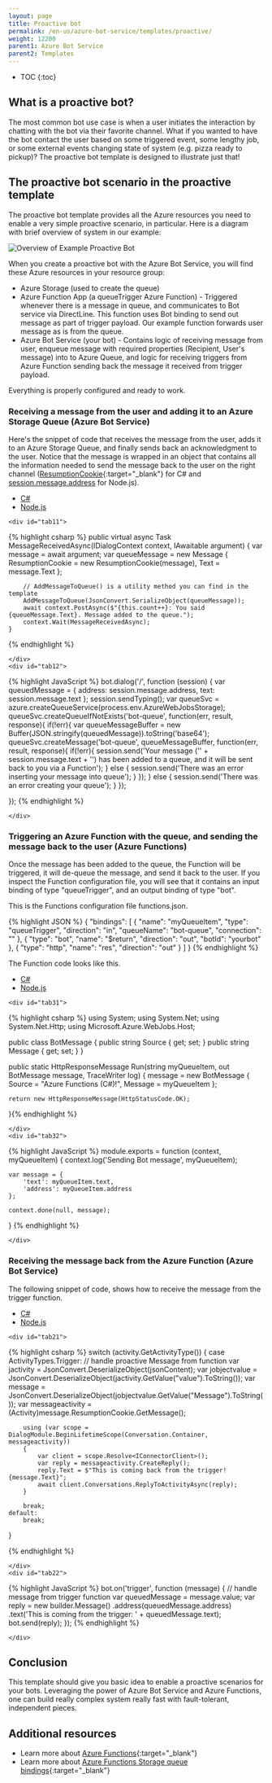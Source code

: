 ```yaml
---
layout: page
title: Proactive bot
permalink: /en-us/azure-bot-service/templates/proactive/
weight: 12200
parent1: Azure Bot Service
parent2: Templates
---
```


* TOC
{:toc}

## What is a proactive bot?
The most common bot use case is when a user initiates the interaction by chatting with the bot via their favorite channel. What if you wanted to have the bot contact the user based on some triggered event, some lengthy job, or some external events changing state of system (e.g. pizza ready to pickup)? The proactive bot template is designed to illustrate just that! 

## The proactive bot scenario in the proactive template
The proactive bot template provides all the Azure resources you need to enable a very simple proactive scenario, in particular. Here is a diagram with brief overview of system in our example:

![Overview of Example Proactive Bot](/en-us/images/azure-bots/azure-bot-proactive-diagram.png)

When you create a proactive bot with the Azure Bot Service, you will find these Azure resources in your resource group:

- Azure Storage (used to create the queue)
- Azure Function App (a queueTrigger Azure Function) - Triggered whenever there is a message in queue, and communicates to Bot service via DirectLine. This function uses Bot binding to send out message as part of trigger payload. Our example function forwards user message as is from the queue.
- Azure Bot Service (your bot) - Contains logic of receiving message from user, enqueue message with required properties (Recipient, User's message) into to Azure Queue, and logic for receiving triggers from Azure Function sending back the message it received from trigger payload.

Everything is properly configured and ready to work.

### Receiving a message from the user and adding it to an Azure Storage Queue (Azure Bot Service)
Here's the snippet of code that receives the message from the user, adds it to an Azure Storage Queue, and finally sends back an acknowledgment to the user. Notice that the message is wrapped in an object that contains all the information needed to send the message back to the user on the right channel ([ResumptionCookie](/en-us/csharp/builder/sdkreference/dc/d2b/class_microsoft_1_1_bot_1_1_builder_1_1_dialogs_1_1_resumption_cookie.html){:target="_blank"} for C# and [session.message.address]() for Node.js).

<div id="thetabs1">
    <ul>
        <li><a href="#tab11">C#</a></li>
        <li><a href="#tab12">Node.js</a></li>
    </ul>

    <div id="tab11">

{% highlight csharp %}
    public virtual async Task MessageReceivedAsync(IDialogContext context, IAwaitable<IMessageActivity> argument)
    {
        var message = await argument;
        var queueMessage = new Message
        {
            ResumptionCookie = new ResumptionCookie(message),
            Text = message.Text
        };
        
        // AddMessageToQueue() is a utility method you can find in the template
        AddMessageToQueue(JsonConvert.SerializeObject(queueMessage));
        await context.PostAsync($"{this.count++}: You said {queueMessage.Text}. Message added to the queue.");
        context.Wait(MessageReceivedAsync);
    }

{% endhighlight %}

    </div>
    <div id="tab12">

{% highlight JavaScript %}
bot.dialog('/', function (session) {
    var queuedMessage = { address: session.message.address, text: session.message.text };
    session.sendTyping();
    var queueSvc = azure.createQueueService(process.env.AzureWebJobsStorage);
    queueSvc.createQueueIfNotExists('bot-queue', function(err, result, response){
        if(!err){
            var queueMessageBuffer = new Buffer(JSON.stringify(queuedMessage)).toString('base64');
            queueSvc.createMessage('bot-queue', queueMessageBuffer, function(err, result, response){
                if(!err){
                    session.send('Your message (\'' + session.message.text + '\') has been added to a queue, and it will be sent back to you via a Function');
                } else {
                    session.send('There was an error inserting your message into queue');
                }
            });
        } else {
            session.send('There was an error creating your queue');
        }
    });

});
{% endhighlight %}

    </div>  
</div>


### Triggering an Azure Function with the queue, and sending the message back to the user (Azure Functions)
Once the message has been added to the queue, the Function will be triggered, it will de-queue the message, and send it back to the user. If you inspect the Function configuration file, you will see that it contains an input binding of type "queueTrigger", and an output binding of type "bot".

This is the Functions configuration file functions.json.

{% highlight JSON %}
{
  "bindings": [
    {
      "name": "myQueueItem",
      "type": "queueTrigger",
      "direction": "in",
      "queueName": "bot-queue",
      "connection": ""
    },
    {
      "type": "bot",
      "name": "$return",
      "direction": "out",
      "botId": "yourbot"
    },
    {
      "type": "http",
      "name": "res",
      "direction": "out"
    }
  ]
}
{% endhighlight %} 

The Function code looks like this.



<div id="thetabs3">
    <ul>
        <li><a href="#tab31">C#</a></li>
        <li><a href="#tab32">Node.js</a></li>
    </ul>

    <div id="tab31">

{% highlight csharp %}
using System;
using System.Net;
using System.Net.Http;
using Microsoft.Azure.WebJobs.Host;

public class BotMessage
{
    public string Source { get; set; } 
    public string Message { get; set; }
}

public static HttpResponseMessage Run(string myQueueItem, out BotMessage message, TraceWriter log)
{
    message = new BotMessage
    { 
        Source = "Azure Functions (C#)!", 
        Message = myQueueItem
    };

    return new HttpResponseMessage(HttpStatusCode.OK); 
}{% endhighlight %}

    </div>
    <div id="tab32">

{% highlight JavaScript %}
module.exports = function (context, myQueueItem) {
    context.log('Sending Bot message', myQueueItem);

    var message = {
        'text': myQueueItem.text,
        'address': myQueueItem.address
    };

    context.done(null, message);
}
{% endhighlight %}

    </div>  
</div>

### Receiving the message back from the Azure Function (Azure Bot Service)

The following snippet of code, shows how to receive the message from the trigger function.

<div id="thetabs2">
    <ul>
        <li><a href="#tab21">C#</a></li>
        <li><a href="#tab22">Node.js</a></li>
    </ul>

    <div id="tab21">

{% highlight csharp %}
switch (activity.GetActivityType())
{
    case ActivityTypes.Trigger:
        // handle proactive Message from function
        var jactivity = JsonConvert.DeserializeObject<JObject>(jsonContent);
        var jobjectvalue = JsonConvert.DeserializeObject<JObject>(jactivity.GetValue("value").ToString());
        var message = JsonConvert.DeserializeObject<Message>(jobjectvalue.GetValue("Message").ToString());
        var messageactivity = (Activity)message.ResumptionCookie.GetMessage();
            
        using (var scope = DialogModule.BeginLifetimeScope(Conversation.Container, messageactivity))
        {
            var client = scope.Resolve<IConnectorClient>();
            var reply = messageactivity.CreateReply();
            reply.Text = $"This is coming back from the trigger! {message.Text}";
            await client.Conversations.ReplyToActivityAsync(reply);
        }
        
        break;
    default:
        break;
}

{% endhighlight %}

    </div>
    <div id="tab22">

{% highlight JavaScript %}
bot.on('trigger', function (message) {
    // handle message from trigger function
    var queuedMessage = message.value;
    var reply = new builder.Message()
        .address(queuedMessage.address)
        .text('This is coming from the trigger: ' + queuedMessage.text);
    bot.send(reply);
});
{% endhighlight %}

    </div>  
</div>


## Conclusion
This template should give you basic idea to enable a proactive scenarios for your bots. Leveraging the power of Azure Bot Service and Azure Functions, one can build really complex system really fast with fault-tolerant, independent pieces.

## Additional resources

* Learn more about [Azure Functions](https://azure.microsoft.com/en-us/documentation/services/functions/){:target="_blank"}
* Learn more about [Azure Functions Storage queue bindings](https://azure.microsoft.com/en-us/documentation/articles/functions-bindings-storage-queue/){:target="_blank"}